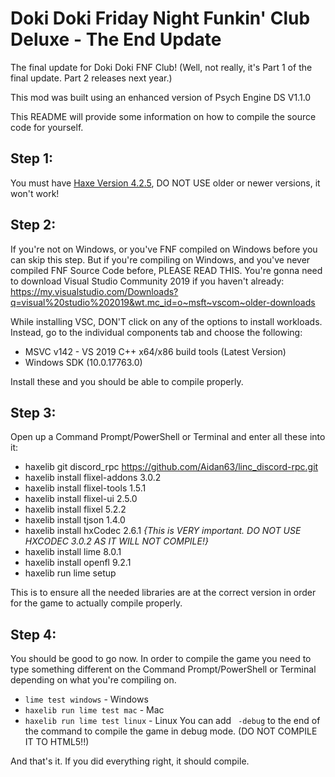 # Doki Doki Friday Night Funkin' Club Deluxe - The End Update
The final update for Doki Doki FNF Club! (Well, not really, it's Part 1 of the final update. Part 2 releases next year.)

This mod was built using an enhanced version of Psych Engine DS V1.1.0

This README will provide some information on how to compile the source code for yourself.

## Step 1:
You must have [Haxe Version 4.2.5](https://haxe.org/download/version/4.2.5/), DO NOT USE older or newer versions, it won't work!

## Step 2:
If you're not on Windows, or you've FNF compiled on Windows before you can skip this step.
But if you're compiling on Windows, and you've never compiled FNF Source Code before, PLEASE READ THIS.
You're gonna need to download Visual Studio Community 2019 if you haven't already:
https://my.visualstudio.com/Downloads?q=visual%20studio%202019&wt.mc_id=o~msft~vscom~older-downloads

While installing VSC, DON'T click on any of the options to install workloads. 
Instead, go to the individual components tab and choose the following:
- MSVC v142 - VS 2019 C++ x64/x86 build tools (Latest Version)
- Windows SDK (10.0.17763.0)

Install these and you should be able to compile properly.

## Step 3:
Open up a Command Prompt/PowerShell or Terminal and enter all these into it:
  - haxelib git discord_rpc https://github.com/Aidan63/linc_discord-rpc.git
  - haxelib install flixel-addons 3.0.2
  - haxelib install flixel-tools 1.5.1
  - haxelib install flixel-ui 2.5.0
  - haxelib install flixel 5.2.2
  - haxelib install tjson 1.4.0
  - haxelib install hxCodec 2.6.1 *{This is VERY important. DO NOT USE HXCODEC 3.0.2 AS IT WILL NOT COMPILE!}*
  - haxelib install lime 8.0.1
  - haxelib install openfl 9.2.1
  - haxelib run lime setup

This is to ensure all the needed libraries are at the correct version in order for the game to actually compile properly.

## Step 4:
You should be good to go now.
In order to compile the game you need to type something different on the Command Prompt/PowerShell or Terminal depending on what you're compiling on.
- `lime test windows` - Windows
- `haxelib run lime test mac` - Mac
- `haxelib run lime test linux` - Linux
You can add ` -debug` to the end of the command to compile the game in debug mode.
(DO NOT COMPILE IT TO HTML5!!)

And that's it. If you did everything right, it should compile.

